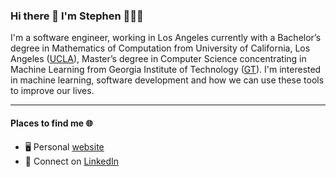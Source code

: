 ### Hi there 👋 I'm Stephen 👨🏻‍💻

<!--
**stephengineer/stephengineer** is a ✨ _special_ ✨ repository because its `README.md` (this file) appears on your GitHub profile.

Here are some ideas to get you started:

- 🔭 I’m currently working on ...
- 🌱 I’m currently learning ...
- 👯 I’m looking to collaborate on ...
- 🤔 I’m looking for help with ...
- 💬 Ask me about ...
- 📫 How to reach me: ...
- 😄 Pronouns: ...
- ⚡ Fun fact: ...
-->

I'm a software engineer, working in Los Angeles currently with a Bachelor’s degree in Mathematics of Computation from University of California, Los Angeles ([UCLA](https://www.ucla.edu/)), Master’s degree in Computer Science concentrating in Machine Learning from Georgia Institute of Technology ([GT](https://www.gatech.edu/)). I'm interested in machine learning, software development and how we can use these tools to improve our lives.

*** 

#### Places to find me :globe_with_meridians:

* 🖥️  Personal [website](https://stephenwang.me/)
* 💼  Connect on [LinkedIn](https://www.linkedin.com/in/stephengineer/)
